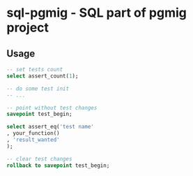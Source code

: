# sql-pgmig - SQL part of pgmig project

## Usage

```sql
-- set tests count
select assert_count(1);

-- do some test init
-- ...

-- point without test changes
savepoint test_begin;

select assert_eq('test name'
, your_function()
, 'result_wanted'
);

-- clear test changes
rollback to savepoint test_begin;
```
